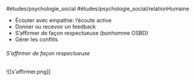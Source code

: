 #études/psychologie_social
#études/psychologie_social/relationHumaine 

- Écouter avec empathie: l’écoute active
- Donner ou recevoir un feedback
- S’affirmer de façon respectueuse (bonhomme OSBD)
- Gérer les conflits




###### S’affirmer de façon respectueuse
![[s'affirmer.png]]